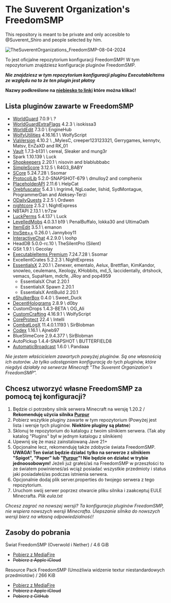 # The Suverent Organization's FreedomSMP
This repository is meant to be private and only accesible to @Suverent_Shiro and people selected by him.

<!----------------------------------------------------------------------------->
![TheSuverentOrganizations_FreedomSMP-08-04-2024](https://github.com/user-attachments/assets/cf3b02e3-0e18-4f97-bbc7-05c965eb0569)

To jest oficjalne repozytorium konfiguracji FreedomSMP! W tym repozytorium znajdziesz konfiguracje pluginów FreedomSMP.

___Nie znajdziesz w tym repozytorium konfiguracji pluginu **ExecutableItems** ze względu na to że ten plugin jest płatny___

**Nazwy podkreślone na [niebiesko to linki](https://www.youtube.com/watch?v=dQw4w9WgXcQ) które można klikać!**
<!----------------------------------------------------------------------------->
## Lista pluginów zawarte w FreedomSMP
  - [WorldGuard](https://dev.bukkit.org/projects/worldguard) 7.0.9 \ *?*
  - [WorldGuardExtraFlags](https://www.spigotmc.org/resources/worldguard-extra-flags.4823/) 4.2.3 \ isokissa3
  - [WorldEdit](https://dev.bukkit.org/projects/worldedit) 7.3.0 \ EngineHub
  - [WolfyUtilities](https://www.spigotmc.org/resources/wolfyutilities-core-api-1-17-1-1-21-1.64124/) 4.16.16.1 \ WolfyScript
  - [ViaVersion](https://www.spigotmc.org/resources/viaversion.19254/) 4.10.2 \ _MylesC, creeper123123321, Gerrygames, kennytv, Matsv, EnZaXD and RK_01
  - [Vault](https://www.spigotmc.org/resources/vault.34315/) 1.7.3-b131 \ cereal, Sleaker and mung3r
  - Spark 1.10.139 \ Luck
  - [Shopkeepers](https://www.spigotmc.org/resources/shopkeepers.80756/) 2.20.1 \ nisovin and blablubbabc
  - [SimpleScore](https://www.spigotmc.org/resources/simplescore-animated-scoreboard.23243/) 3.12.5 \ R4G3_BABY
  - [SCore](https://github.com/Ssomar-Developement/SCore) 5.24.7.28 \ Ssomar
  - [ProtocolLib](https://www.spigotmc.org/resources/protocollib.1997/) 5.2.0-SNAPSHOT-679 \ dmulloy2 and comphenix
  - [PlaceholderAPI](https://www.spigotmc.org/resources/placeholderapi.6245/) 2.11.6 \ HelpCat
  - [Orebfuscator](https://www.spigotmc.org/resources/orebfuscator-anti-x-ray.82710/) 5.4.3 \ Ingrim4, NgLoader, lishid, SydMontague, ProgrammerDan and Aleksey-Terzi
  - [ODailyQuests](https://www.spigotmc.org/resources/odailyquests-daily-quests-plugin-1-16-1-21.100990/) 2.2.5 \ Ordwen
  - [nightcore](https://github.com/nulli0n/nightcore-spigot/releases) 2.5.2 \ NightExpress
  - NBTAPI 2.13.1 \ tr7zw
  - [LuckPerms](https://luckperms.net/) 5.4.137 \ Luck
  - [LevelledMobs](https://www.spigotmc.org/resources/levelledmobs.74304/) 4.0.3.1 b19 \ PenalBuffalo, lokka30 and UltimaOath
  - [ItemEdit](https://www.spigotmc.org/resources/itemedit-1-8-x-1-21-x.40993/) 3.5.1 \ emanon
  - [InvSee++](https://modrinth.com/plugin/invsee++) 0.26.0 \ Jannyboy11
  - [InteractiveChat](https://www.spigotmc.org/resources/interactivechat-show-items-inventory-in-chat-custom-chat-keywords-bungee-velocity-support.75870/) 4.2.9.0 \ loohp
  - HeadDB 5.0.0-rc.10 \ TheSilentPro (Silent)
  - GSit 1.9.1 \ Gecolay
  - [ExecutableItems Premium](https://www.spigotmc.org/resources/%E2%9A%94%EF%B8%8Fexecutableitems-%E2%AD%90-customize-all-items-add-abilities-%E2%AD%90-ai-items-generation-on-the-discord-%E2%9C%85.83070/updates) 7.24.7.28 \ Ssomar
  - ExcellentCrates 5.2.2.3 \ NightExpress
  - [EssentialsX](https://essentialsx.net/) 2.20.1 \ Zenexer, ementalo, Aelux, Brettflan, KimKandor, snowleo, ceulemans, Xeology, KHobbits, md_5, Iaccidentally, drtshock, vemacs, SupaHam, mdcfe, JRoy and pop4959
    - EssentialsX Chat 2.20.1
    - EssentialsX Spawn 2.20.1
    - EssentialsX AntiBuild 2.20.1
  - [eShulkerBox](https://www.spigotmc.org/resources/eshulkerbox-let-players-interact-with-shulker-boxes-in-a-better-way-and-comfort.106156/) 0.4.0 \ Sweet_Duck
  - [DecentHolograms](https://www.spigotmc.org/resources/decentholograms-1-8-1-21-5-papi-support-no-dependencies.96927/) 2.8.9 \ d0by
  - CustomDrops 1.4.3-BETA \ OG_Ali
  - [CustomCrafting](https://www.spigotmc.org/resources/customcrafting-advanced-custom-recipe-plugin-1-17-1-1-20-6-free.55883/) 4.16.9.1 \ WolfyScript
  - [CoreProtect](https://www.spigotmc.org/resources/coreprotect.8631/) 22.4 \ Intelli
  - [CombatLogX](https://www.spigotmc.org/resources/combatlogx.31689/) 11.4.0.1.1193 \ SirBlobman
  - [Codex](https://www.spigotmc.org/resources/codex-rpg-discoveries-1-16-5-1-21-6.90371/) 1.16.1 \ Ajneb97
  - BlueSlimeCore 2.9.4.377 \ SirBlobman
  - AutoPickup 1.4.4-SNAPSHOT \ BUTTERFIELD8
  - [AutomaticBroadcast](https://www.spigotmc.org/resources/automaticbroadcast-%C2%BB-placeholderapi-support-1-16-1-21.83455/) 1.6.0 \ Pandaaa


*Nie jestem właścicielem zawartych powyżej pluginów. Są one własnością ich autorów. Ja tylko udostępniam konfigurację do tych pluginów, które niegdyś działały na serwerze Minecraft "The Suverent Organization's FreedomSMP".*

<!----------------------------------------------------------------------------->
## Chcesz utworzyć własne FreedomSMP za pomocą tej konfiguracji?
1. Będzie ci potrzebny silnik serwera Minecraft na wersję 1.20.2 / **Rekomenduję użycia silnika [Purpur](https://purpurmc.org/download/purpur/1.20.2)**
2. Pobierz wszytkie pluginy zawarte w tym repozytorium (Powyżej jest lista i wersje tych pluginów. **Niektóre pluginy są płatne**)
3. Sklonuj te repozytorium do katalogu z twoim silnikiem serwera. (Tak aby katalog "Plugins" był w jednym katalogu z silnikiem)
4. Upewnij się że masz zainstalowaną Jave 21+
5. Opcjonalne lecz, rekomenduję także zdobycie świata FreedomSMP. **UWAGA! Ten świat będzie działać tylko na serwerze z silnikiem "Spigot", "Paper" lub "[Purpur](https://purpurmc.org/download/purpur/1.20.2)"! Nie będzie on działać w trybie jednoosobowym!**
  Jeżeli już grałeś/aś na FreedomSMP w przeszłości to ze światem powinieneś/aś wciąż posiadać wszystkie przedmioty i status jaki posiadałeś/as podczas istnienia serwera.
6. Opcjonalnie dodaj plik server.properties do twojego serwera z tego repozytorium.
7. Uruchom swój serwer poprzez otwarcie pliku silnika i zaakceptuj EULE Minecrafta. *Plik eula.txt*

*Chcesz zagrać na nowszej wersji? Ta konfiguracja pluginów FreedomSMP, nie wspiera nowszych wersji Minecrafta. Ulepszanie silnika do nowszych wersji bierz na własną odpowiedzialność!*

<!----------------------------------------------------------------------------->
## Zasoby do pobrania
Świat FreedomSMP (Overwold i Nether) / 4.6 GiB
  - [Pobierz z MediaFire](https://www.mediafire.com/file/evff0fw64woaj6j/FreedomSMP_WorldArchives_7-12-2024.zip/file)
  - ~~Pobierz z Apple iCloud~~

Resource Pack FreedomSMP (Umożliwia widzenie textur niestandardowych przedmiotów) / 266 KiB
  - [Pobierz z MediaFire](https://www.mediafire.com/file/19v8o2b57if46k4/FreedomSMP_ResourcePack.zip/file)
  - ~~Pobierz z Apple iCloud~~
  - ~~Pobierz z GitHub~~

<!----------------------------------------------------------------------------->
